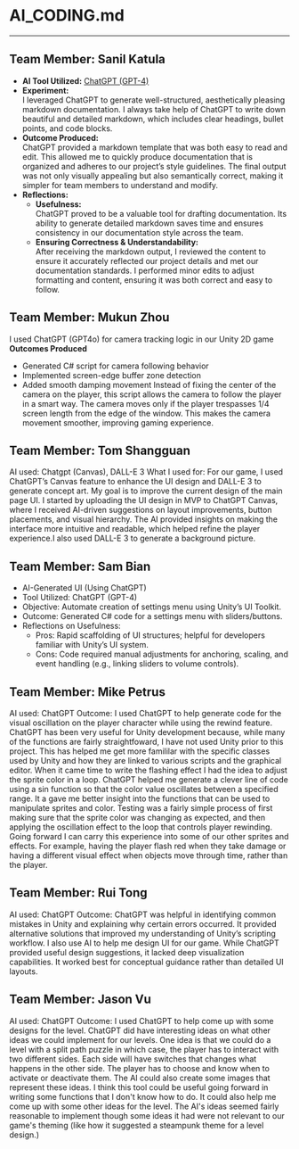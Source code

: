 # AI_CODING.md

---
## Team Member: Sanil Katula

- **AI Tool Utilized:** [ChatGPT (GPT-4)](https://openai.com/chatgpt)
- **Experiment:**  
  I leveraged ChatGPT to generate well-structured, aesthetically pleasing markdown documentation. I always take help of ChatGPT to write down beautiful and detailed markdown, which includes clear headings, bullet points, and code blocks.
- **Outcome Produced:**  
  ChatGPT provided a markdown template that was both easy to read and edit. This allowed me to quickly produce documentation that is organized and adheres to our project’s style guidelines. The final output was not only visually appealing but also semantically correct, making it simpler for team members to understand and modify.
- **Reflections:**
  - **Usefulness:**  
    ChatGPT proved to be a valuable tool for drafting documentation. Its ability to generate detailed markdown saves time and ensures consistency in our documentation style across the team.
  - **Ensuring Correctness & Understandability:**  
    After receiving the markdown output, I reviewed the content to ensure it accurately reflected our project details and met our documentation standards. I performed minor edits to adjust formatting and content, ensuring it was both correct and easy to follow.


## Team Member: Mukun Zhou
I used ChatGPT (GPT4o) for camera tracking logic in our Unity 2D game
**Outcomes Produced**
- Generated C# script for camera following behavior
- Implemented screen-edge buffer zone detection
- Added smooth damping movement
Instead of fixing the center of the camera on the player, this script allows the camera to follow the player in a smart way.
The camera moves only if the player trespasses 1/4 screen length from the edge of the window. This makes the camera movement
smoother, improving gaming experience. 

## Team Member:  Tom Shangguan
AI used: Chatgpt (Canvas), DALL-E 3
What I used for: For our game, I used ChatGPT’s Canvas feature to enhance the UI design and DALL-E 3 to generate concept art. My goal is 
to improve the current design of the main page UI. I started by uploading the UI design in MVP to ChatGPT Canvas, where I received AI-driven 
suggestions on layout improvements, button placements, and visual hierarchy. The AI provided insights on making the interface more intuitive 
and readable, which helped refine the player experience.I also used DALL-E 3 to generate a background picture. 


## Team Member: Sam Bian
- AI-Generated UI (Using ChatGPT)
- Tool Utilized: ChatGPT (GPT-4)
- Objective: Automate creation of settings menu using Unity’s UI Toolkit.
- Outcome:
Generated C# code for a settings menu with sliders/buttons.
- Reflections on Usefulness:
  - Pros: Rapid scaffolding of UI structures; helpful for developers familiar with Unity’s UI system.
  - Cons: Code required manual adjustments for anchoring, scaling, and event handling (e.g., linking sliders to volume controls).


## Team Member:  Mike Petrus
AI used: ChatGPT
Outcome: I used ChatGPT to help generate code for the visual oscillation on the player character while using the rewind feature. ChatGPT has been very useful for Unity development because, while many of the functions are fairly straightfoward, I have not used Unity prior to this project. This has helped me get more famililar with the specific classes used by Unity and how they are linked to various scripts and the graphical editor. When it came time to write the flashing effect I had the idea to adjust the sprite color in a loop. ChatGPT helped me generate a clever line of code using a sin function so that the color value oscillates between a specified range. It a gave me better insight into the functions that can be used to manipulate sprites and color. Testing was a fairly simple process of first making sure that the sprite color was changing as expected, and then applying the oscillation effect to the loop that controls player rewinding. Going forward I can carry this experience into some of our other sprites and effects. For example, having the player flash red when they take damage or having a different visual effect when objects move through time, rather than the player.


## Team Member:  Rui Tong
AI used: ChatGPT
Outcome: ChatGPT was helpful in identifying common mistakes in Unity and explaining why certain errors occurred. It provided alternative solutions that improved my understanding of Unity’s scripting workflow. I also use AI to help me design UI for our game. While ChatGPT provided useful design suggestions, it lacked deep visualization capabilities. It worked best for conceptual guidance rather than detailed UI layouts.

## Team Member: Jason Vu
AI used: ChatGPT
Outcome: I used ChatGPT to help come up with some designs for the level. ChatGPT did have interesting ideas on what other ideas we could implement for our levels. One idea is that we could do a level with a split path puzzle in which case, the player has to interact with two different sides. Each side will have switches that changes what happens in the other side. The player has to choose and know when to activate or deactivate them. The AI could also create some images that represent these ideas. I think this tool could be useful going forward in writing some functions that I don't know how to do. It could also help me come up with some other ideas for the level. The AI's ideas seemed fairly reasonable to implement though some ideas it had were not relevant to our game's theming (like how it suggested a steampunk theme for a level design.)



